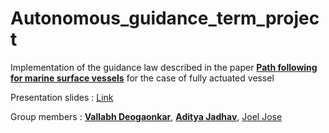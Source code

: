 # Autonomous_guidance_term_project
Implementation of the guidance law described in the paper [**Path following for marine surface vessels**](https://ieeexplore.ieee.org/document/1406507) for the case of fully actuated vessel

Presentation slides : [Link](https://docs.google.com/presentation/d/1XF5uRU5ba3uE-sWJiqyxXi0TJn1BWCGOTOfFGetcrdk/edit?usp=sharing)

Group members :
[**Vallabh Deogaonkar**](https://github.com/VallabhD), [**Aditya Jadhav**](https://github.com/adityajadhav99), [Joel Jose](https://github.com/joeljosejjc)
